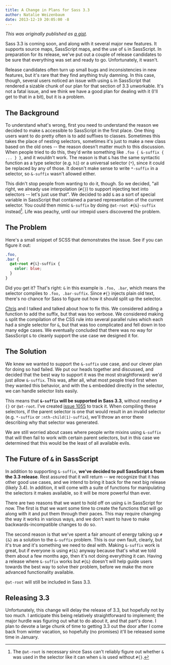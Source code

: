 ```yaml
---
title: A Change in Plans for Sass 3.3
author: Natalie Weizenbaum
date: 2013-12-19 20:05:00 -8
---
```


_This was originally published as [a gist](https://gist.github.com/nex3/8050187)._

Sass 3.3 is coming soon, and along with it several major new features. It
supports source maps, SassScript maps, and the use of `&` in SassScript. In
preparation for its release, we've put out a couple of release candidates to be
sure that everything was set and ready to go. Unfortunately, it wasn't.

Release candidates often turn up small bugs and inconsistencies in new features,
but it's rare that they find anything truly damning. In this case, though,
several users noticed an issue with using `&` in SassScript that rendered a
sizable chunk of our plan for that section of 3.3 unworkable. It's not a fatal
issue, and we think we have a good plan for dealing with it (I'll get to that in
a bit), but it is a problem.

## The Background

To understand what's wrong, first you need to understand the reason we decided
to make `&` accessible to SassScript in the first place. One thing users want to
do pretty often is to add suffixes to classes. Sometimes this takes the place of
nesting selectors, sometimes it's just to make a new class based on the old ones
-- the reason doesn't matter much to this discussion. When people tried to do
this, they'd write something like `.foo { &-suffix { ... } }`, and it wouldn't
work. The reason is that `&` has the same syntactic function as a type selector
(e.g. `h1`) or a universal selector (`*`), since it could be replaced by any of
those. It doesn't make sense to write `*-suffix` in a selector, so `&-suffix`
wasn't allowed either.

This didn't stop people from wanting to do it, though. So we decided, "all
right, we already use interpolation (`#{}`) to support injecting text into
selectors -- let's just use that". We decided to add `&` as a sort of special
variable in SassScript that contained a parsed representation of the current
selector. You could then mimic `&-suffix` by doing `@at-root #{&}-suffix`
instead[^1]. Life was peachy, until our intrepid users discovered the problem.

## The Problem

Here's a small snippet of SCSS that demonstrates the issue. See if you can
figure it out:

```scss
.foo,
.bar {
  @at-root #{&}-suffix {
    color: blue;
  }
}
```

Did you get it? That's right: `&` in this example is `.foo, .bar`, which means
the selector compiles to `.foo, .bar-suffix`. Since `#{}` injects plain old
text, there's no chance for Sass to figure out how it should split up the
selector.

[Chris](https://github.com/chriseppstein) and I talked and talked about how to
fix this. We considered adding a function to add the suffix, but that was too
verbose. We considered making `&` split the compilation of the CSS rule into
several parallel rules which each had a single selector for `&`, but that was
too complicated and fell down in too many edge cases. We eventually concluded
that there was no way for SassScript `&` to cleanly support the use case we
designed it for.

## The Solution

We knew we wanted to support the `&-suffix` use case, and our clever plan for
doing so had failed. We put our heads together and discussed, and decided that
the best way to support it was the most straightforward: we'd just allow
`&-suffix`. This was, after all, what most people tried first when they wanted
this behavior, and with the `&` embedded directly in the selector, we can handle
selector lists easily.

This means that **`&-suffix` will be supported in Sass 3.3**, without needing
`#{}` or `@at-root`. I've created [issue
1055](https://github.com/nex3/sass/issues/1055) to track it. When compiling
these selectors, if the parent selector is one that would result in an invalid
selector (e.g. `*-suffix` or `:nth-child(1)-suffix`), we'll throw an error there
describing why that selector was generated.

We are still worried about cases where people write mixins using `&-suffix` that
will then fail to work with certain parent selectors, but in this case we
determined that this would be the least of all available evils.

## The Future of `&` in SassScript

In addition to supporting `&-suffix`, **we've decided to pull SassScript `&`
from the 3.3 release**. Rest assured that it will return -- we recognize that it
has other good use cases, and we intend to bring it back for the next big
release (likely 3.4). In addition, it will come with a suite of functions for
manipulating the selectors it makes available, so it will be more powerful than
ever.

There are two reasons that we want to hold off on using `&` in SassScript for
now. The first is that we want some time to create the functions that will go
along with it and put them through their paces. This may require changing the
way it works in various ways, and we don't want to have to make
backwards-incompatible changes to do so.

The second reason is that we've spent a fair amount of energy talking up `#{&}`
as a solution to the `&-suffix` problem. This is our own fault, clearly, but
it's true and it's something we need to deal with. Making `&-suffix` work is
great, but if everyone is using `#{&}` anyway because that's what we told them
about a few months ago, then it's not doing everything it can. Having a release
where `&-suffix` works but `#{&}` doesn't will help guide users towards the best
way to solve their problem, before we make the more advanced functionality
available.

`@at-root` will still be included in Sass 3.3.

## Releasing 3.3

Unfortunately, this change will delay the release of 3.3, but hopefully not by
too much. I anticipate this being relatively straightforward to implement; the
major hurdle was figuring out what to do about it, and that part's done. I plan
to devote a large chunk of time to getting 3.3 out the door after I come back
from winter vacation, so hopefully (no promises) it'll be released some time in
January.

[^1]:
    The `@at-root` is necessary since Sass can't reliably figure out whether
    `&` was used in the selector like it can when `&` is used without `#{}`.
